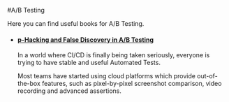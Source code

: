 #A/B Testing

Here you can find useful books for A/B Testing.

- #### [p-Hacking and False Discovery in A/B Testing](https://papers.ssrn.com/sol3/papers.cfm?abstract_id=3204791)

  In a world where CI/CD is finally being taken seriously, everyone is trying to have stable and useful Automated Tests.

  Most teams have started using cloud platforms which provide out-of-the-box features, such as pixel-by-pixel screenshot comparison, video recording and advanced assertions.


